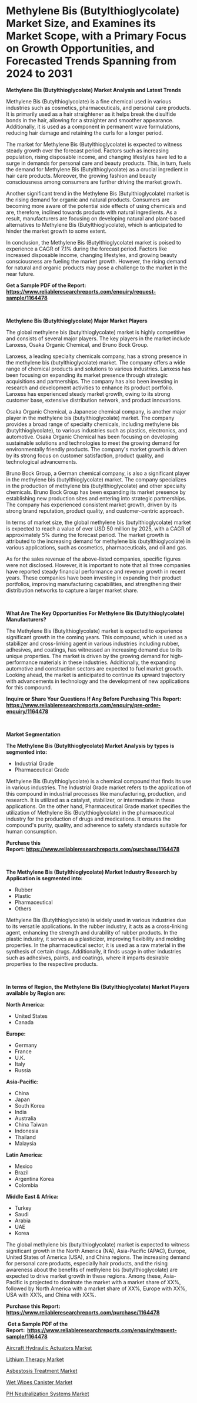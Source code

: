 <p><h1>Methylene Bis (Butylthioglycolate) Market Size, and Examines its Market Scope, with a Primary Focus on Growth Opportunities, and Forecasted Trends Spanning from 2024 to 2031</h1></p><p><strong>Methylene Bis (Butylthioglycolate) Market Analysis and Latest Trends</strong></p>
<p><p>Methylene Bis (Butylthioglycolate) is a fine chemical used in various industries such as cosmetics, pharmaceuticals, and personal care products. It is primarily used as a hair straightener as it helps break the disulfide bonds in the hair, allowing for a straighter and smoother appearance. Additionally, it is used as a component in permanent wave formulations, reducing hair damage and retaining the curls for a longer period.</p><p>The market for Methylene Bis (Butylthioglycolate) is expected to witness steady growth over the forecast period. Factors such as increasing population, rising disposable income, and changing lifestyles have led to a surge in demands for personal care and beauty products. This, in turn, fuels the demand for Methylene Bis (Butylthioglycolate) as a crucial ingredient in hair care products. Moreover, the growing fashion and beauty consciousness among consumers are further driving the market growth.</p><p>Another significant trend in the Methylene Bis (Butylthioglycolate) market is the rising demand for organic and natural products. Consumers are becoming more aware of the potential side effects of using chemicals and are, therefore, inclined towards products with natural ingredients. As a result, manufacturers are focusing on developing natural and plant-based alternatives to Methylene Bis (Butylthioglycolate), which is anticipated to hinder the market growth to some extent.</p><p>In conclusion, the Methylene Bis (Butylthioglycolate) market is poised to experience a CAGR of 7.1% during the forecast period. Factors like increased disposable income, changing lifestyles, and growing beauty consciousness are fueling the market growth. However, the rising demand for natural and organic products may pose a challenge to the market in the near future.</p></p>
<p><strong>Get a Sample PDF of the Report:&nbsp; <a href="https://www.reliableresearchreports.com/enquiry/request-sample/1164478">https://www.reliableresearchreports.com/enquiry/request-sample/1164478</a></strong></p>
<p>&nbsp;</p>
<p><strong>Methylene Bis (Butylthioglycolate) Major Market Players</strong></p>
<p><p>The global methylene bis (butylthioglycolate) market is highly competitive and consists of several major players. The key players in the market include Lanxess, Osaka Organic Chemical, and Bruno Bock Group.</p><p>Lanxess, a leading specialty chemicals company, has a strong presence in the methylene bis (butylthioglycolate) market. The company offers a wide range of chemical products and solutions to various industries. Lanxess has been focusing on expanding its market presence through strategic acquisitions and partnerships. The company has also been investing in research and development activities to enhance its product portfolio. Lanxess has experienced steady market growth, owing to its strong customer base, extensive distribution network, and product innovations.</p><p>Osaka Organic Chemical, a Japanese chemical company, is another major player in the methylene bis (butylthioglycolate) market. The company provides a broad range of specialty chemicals, including methylene bis (butylthioglycolate), to various industries such as plastics, electronics, and automotive. Osaka Organic Chemical has been focusing on developing sustainable solutions and technologies to meet the growing demand for environmentally friendly products. The company's market growth is driven by its strong focus on customer satisfaction, product quality, and technological advancements.</p><p>Bruno Bock Group, a German chemical company, is also a significant player in the methylene bis (butylthioglycolate) market. The company specializes in the production of methylene bis (butylthioglycolate) and other specialty chemicals. Bruno Bock Group has been expanding its market presence by establishing new production sites and entering into strategic partnerships. The company has experienced consistent market growth, driven by its strong brand reputation, product quality, and customer-centric approach.</p><p>In terms of market size, the global methylene bis (butylthioglycolate) market is expected to reach a value of over USD 50 million by 2025, with a CAGR of approximately 5% during the forecast period. The market growth is attributed to the increasing demand for methylene bis (butylthioglycolate) in various applications, such as cosmetics, pharmaceuticals, and oil and gas.</p><p>As for the sales revenue of the above-listed companies, specific figures were not disclosed. However, it is important to note that all three companies have reported steady financial performance and revenue growth in recent years. These companies have been investing in expanding their product portfolios, improving manufacturing capabilities, and strengthening their distribution networks to capture a larger market share.</p></p>
<p>&nbsp;</p>
<p><strong>What Are The Key Opportunities For Methylene Bis (Butylthioglycolate) Manufacturers?</strong></p>
<p><p>The Methylene Bis (Butylthioglycolate) market is expected to experience significant growth in the coming years. This compound, which is used as a stabilizer and cross-linking agent in various industries including rubber, adhesives, and coatings, has witnessed an increasing demand due to its unique properties. The market is driven by the growing demand for high-performance materials in these industries. Additionally, the expanding automotive and construction sectors are expected to fuel market growth. Looking ahead, the market is anticipated to continue its upward trajectory with advancements in technology and the development of new applications for this compound.</p></p>
<p><strong>Inquire or Share Your Questions If Any Before Purchasing This Report: <a href="https://www.reliableresearchreports.com/enquiry/pre-order-enquiry/1164478">https://www.reliableresearchreports.com/enquiry/pre-order-enquiry/1164478</a></strong></p>
<p>&nbsp;</p>
<p><strong>Market Segmentation</strong></p>
<p><strong>The Methylene Bis (Butylthioglycolate) Market Analysis by types is segmented into:</strong></p>
<p><ul><li>Industrial Grade</li><li>Pharmaceutical Grade</li></ul></p>
<p><p>Methylene Bis (Butylthioglycolate) is a chemical compound that finds its use in various industries. The Industrial Grade market refers to the application of this compound in industrial processes like manufacturing, production, and research. It is utilized as a catalyst, stabilizer, or intermediate in these applications. On the other hand, Pharmaceutical Grade market specifies the utilization of Methylene Bis (Butylthioglycolate) in the pharmaceutical industry for the production of drugs and medications. It ensures the compound's purity, quality, and adherence to safety standards suitable for human consumption.</p></p>
<p><strong>Purchase this Report:&nbsp;<a href="https://www.reliableresearchreports.com/purchase/1164478">https://www.reliableresearchreports.com/purchase/1164478</a></strong></p>
<p>&nbsp;</p>
<p><strong>The Methylene Bis (Butylthioglycolate) Market Industry Research by Application is segmented into:</strong></p>
<p><ul><li>Rubber</li><li>Plastic</li><li>Pharmaceutical</li><li>Others</li></ul></p>
<p><p>Methylene Bis (Butylthioglycolate) is widely used in various industries due to its versatile applications. In the rubber industry, it acts as a cross-linking agent, enhancing the strength and durability of rubber products. In the plastic industry, it serves as a plasticizer, improving flexibility and molding properties. In the pharmaceutical sector, it is used as a raw material in the synthesis of certain drugs. Additionally, it finds usage in other industries such as adhesives, paints, and coatings, where it imparts desirable properties to the respective products.</p></p>
<p>&nbsp;</p>
<p><strong>In terms of Region, the Methylene Bis (Butylthioglycolate) Market Players available by Region are:</strong></p>
<p>
    <p> <strong> North America: </strong>
        <ul>
            <li>United States</li>
            <li>Canada</li>
        </ul>
        </p> 
    <p> <strong> Europe: </strong>
        <ul>
            <li>Germany</li>
            <li>France</li>
            <li>U.K.</li>
            <li>Italy</li>
            <li>Russia</li>
        </ul>
        </p> 
    <p> <strong> Asia-Pacific: </strong>
        <ul>
            <li>China</li>
            <li>Japan</li>
            <li>South Korea</li>
            <li>India</li>
            <li>Australia</li>
            <li>China Taiwan</li>
            <li>Indonesia</li>
            <li>Thailand</li>
            <li>Malaysia</li>
        </ul>
        </p> 
    <p> <strong> Latin America: </strong>
        <ul>
            <li>Mexico</li>
            <li>Brazil</li>
            <li>Argentina Korea</li>
            <li>Colombia</li>
        </ul>
        </p> 
    <p> <strong> Middle East & Africa: </strong>
        <ul>
            <li>Turkey</li>
            <li>Saudi</li>
            <li>Arabia</li>
            <li>UAE</li>
            <li>Korea</li>
        </ul>
    </p>
    </p>
<p><p>The global methylene bis (butylthioglycolate) market is expected to witness significant growth in the North America (NA), Asia-Pacific (APAC), Europe, United States of America (USA), and China regions. The increasing demand for personal care products, especially hair products, and the rising awareness about the benefits of methylene bis (butylthioglycolate) are expected to drive market growth in these regions. Among these, Asia-Pacific is projected to dominate the market with a market share of XX%, followed by North America with a market share of XX%, Europe with XX%, USA with XX%, and China with XX%.</p></p>
<p><strong>Purchase this Report: <a href="https://www.reliableresearchreports.com/purchase/1164478">https://www.reliableresearchreports.com/purchase/1164478</a></strong></p>
<p>&nbsp;<strong>Get a Sample PDF of the Report:&nbsp;&nbsp;<a href="https://www.reliableresearchreports.com/enquiry/request-sample/1164478">https://www.reliableresearchreports.com/enquiry/request-sample/1164478</a></strong></p>
<p><strong></strong></p>
<p><p><a href="https://github.com/dringals/Market-Research-Report-List-2/blob/main/aircraft-hydraulic-actuators-market.md">Aircraft Hydraulic Actuators Market</a></p><p><a href="https://medium.com/@nelsonhauck/lithium-therapy-market-analysis-and-sze-forecasted-for-period-from-2023-to-2030-dcd37518dd10">Lithium Therapy Market</a></p><p><a href="https://medium.com/@nelsonhauck/asbestosis-treatment-market-share-evolution-and-market-growth-trends-2023-2030-287bf3213c1c">Asbestosis Treatment Market</a></p><p><a href="https://medium.com/@nelsonhauck/wet-wipes-canister-nbsp-market-focuses-on-market-share-size-and-projected-forecast-till-2030-a951367d3c07">Wet Wipes Canister Market</a></p><p><a href="https://github.com/tamvrosiya/Market-Research-Report-List-2/blob/main/ph-neutralization-systems-market.md">PH Neutralization Systems Market</a></p></p>